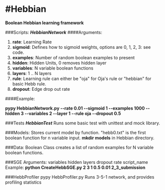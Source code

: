 #Hebbian
=======

__Boolean Hebbian learning framework__

###Scripts:
**_HebbianNetwork_**
####Arguments:

1. **rate**: Learning Rate
2. **sigmoid**: Defines how to sigmoid weights, options are 0, 1, 2, 3: see code.
3. **examples**: Number of random boolean examples to present
4. **hidden**: Hidden Units, 0 removes hidden layer
5. **variables**: N variable boolean functions
6. **layers**: 1 .. N layers
7. **rule**: Learning rule can either be "oja" for Oja's rule or "hebbian" for basic Hebb rule.
8. **dropout**: Edge drop out rate

####Example:

<b>
pypy HebbianNetwork.py  --rate 0.01 --sigmoid 1 --examples 1000 --hidden 3 --variables 2 --layer 1 --rule oja --dropout 0.5
</b>

###Tests
**_HebbianTest_**
Runs some basic test with unittest and mock library.

###Models:
  Stores current model by function.  "hebb0.txt" is the first boolean function for n variable input.
  __mkdir models__ in Hebbian directory.

###Data:
  Boolean Class creates a list of random examples for N variable boolean functions.
  
###SGE
  Arguments: variables hidden layers dropout rate script_name
  Example:
  <b>python CreateHebbSGE.py 2 3 1 0.5 0.01 2_3_submission</b>

###HebbProfiler
  pypy HebbProfiler.py
  Runs 3-5-1 network, and provides profiling statistics
  
  
  
